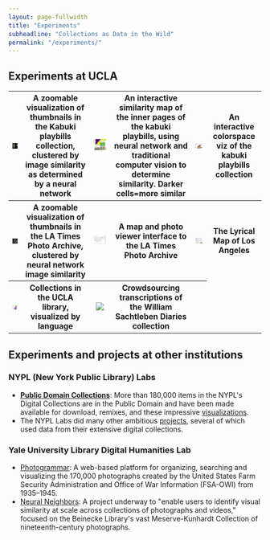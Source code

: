 ```yaml
---
layout: page-fullwidth
title: "Experiments"
subheadline: "Collections as Data in the Wild"
permalink: "/experiments/"
---
```

## Experiments at UCLA

<table>
<tr>
<th>
  <a href="http://babylon.library.ucla.edu/~broadwell/ehon_banzuke/zoomified/" target="_blank">
  <img src="../images/kabuki_zoom.png"></a>
</th>
  <th>A zoomable visualization of thumbnails in the Kabuki playbills collection, clustered by image similarity as determined by a neural network</th>
<th>
  <a href="http://babylon.library.ucla.edu/~broadwell/banzuke_sim/merged.html" target="_blank">
  <img src="../images/kabuki_sim.png"></a>
</th>
  <th>An interactive similarity map of the inner pages of the kabuki playbills, using neural network and traditional computer vision to determine similarity. Darker cells=more similar</th>
<th>
  <a href="http://babylon.library.ucla.edu/~broadwell/ehon_banzuke/coverspace/" target="_blank">
  <img src="../images/kabuki_colors.png"></a>
</th>
  <th>An interactive colorspace viz of the kabuki playbills collection</th>
</tr>
<tr>
<th>
  <a href="http://babylon.library.ucla.edu/~broadwell/latimes/" target="_blank">
  <img src="../images/latimes_zoom.png"></a>
</th>
<th>A zoomable visualization of thumbnails in the LA Times Photo Archive, clustered by neural network image similarity</th>
<th>
  <a href="https://public.tableau.com/profile/setarehsaleh#!/vizhome/LATimesPhotoArchive/LATimesPhotoViewer" target="_blank">
  <img src="../images/latimes_viewer.png"></a>
</th>
  <th>A map and photo viewer interface to the LA Times Photo Archive</th>
<th>
  <a href="http://citystoriesucla.github.io/lyricalmap/" target="_blank">
  <img src="../images/lyrical_map.png"></a>
</th>
  <th>The Lyrical Map of Los Angeles</th>
</tr>
<tr>
<th>
  <a href="http://www.library.ucla.edu/news/new-visualization-library-collections-language" target="_blank">
  <img src="../images/collection_languages.png"></a>
</th>
  <th>Collections in the UCLA library, visualized by language</th>
<th>
  <a href="https://www.zooniverse.org/projects/kirschbombe/sachtleben-diaries" target="_blank">
  <img src="http://digital2.library.ucla.edu/images-new/sachtlebendiaries.jpg"></a>
</th>
  <th>Crowdsourcing transcriptions of the William Sachtleben Diaries collection</th>
<th>&nbsp;</th>
</tr>
</table>

<style>
table img {
width: 400px;
height: auto;
}

th {
	font-size: 110%;
}
</style>

## Experiments and projects at other institutions

### NYPL (New York Public Library) Labs
- [**Public Domain Collections**](https://www.nypl.org/research/collections/digital-collections/public-domain): More than 180,000 items in the NYPL's Digital Collections are in the Public Domain and have been made available for download, remixes, and these impressive [visualizations](http://publicdomain.nypl.org/pd-visualization/).
- The NYPL Labs did many other ambitious [projects](https://www.nypl.org/blog/2014/09/03/generative-ebook-covers), several of which used data from their extensive digital collections.

### Yale University Library Digital Humanities Lab
- [Photogrammar](http://photogrammar.yale.edu/): A web-based platform for organizing, searching and visualizing the 170,000 photographs created by the United States Farm Security Administration and Office of War Information (FSA-OWI) from 1935–1945.
- [Neural Neighbors](https://yaledhlab.github.io/neural-neighbors/): A project underway to "enable users to identify visual similarity at scale across collections of photographs and videos," focused on the Beinecke Library's vast Meserve-Kunhardt Collection of nineteenth-century photographs.
